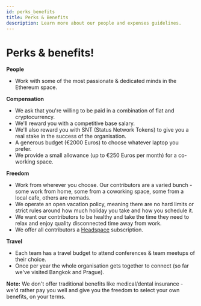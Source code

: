 ```yaml
---
id: perks_benefits
title: Perks & Benefits
description: Learn more about our people and expenses guidelines.
---
```


# Perks & benefits!

**People**
- Work with some of the most passionate & dedicated minds in the Ethereum space. 

**Compensation**
- We ask that you're willing to be paid in a combination of fiat and cryptocurrency.
- We'll reward you with a competitive base salary.
- We'll also reward you with SNT (Status Network Tokens) to give you a real stake in the success of the organisation.
- A generous budget (€2000 Euros) to choose whatever laptop you prefer.
- We provide a small allowance (up to €250 Euros per month) for a co-working space.

**Freedom**
- Work from wherever you choose. Our contributors are a varied bunch - some work from home, some from a coworking space, some from a local cafe, others are nomads. 
- We operate an open vacation policy, meaning there are no hard limits or strict rules around how much holiday you take and how you schedule it.
- We want our contributors to be healthy and take the time they need to relax and enjoy quality disconnected time away from work.
- We offer all contributors a [Headspace](https://www.headspace.com/) subscription. 

**Travel**
 - Each team has a travel budget to attend conferences & team meetups of their choice. 
 - Once per year the whole organisation gets together to connect (so far we've visited Bangkok and Prague). 

**Note:** We don't offer traditional benefits like medical/dental insurance - we'd rather pay you well and give you the freedom to select your own benefits, on your terms.
